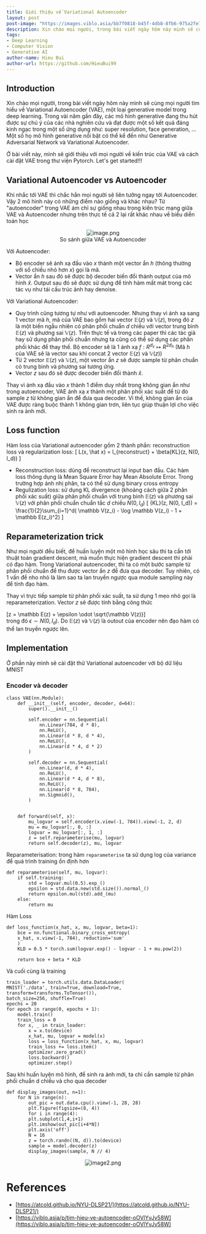 ```yaml
---
title: Giới thiệu về Variational Autoencoder
layout: post
post-image: "https://images.viblo.asia/bb7f0818-b45f-4db8-8fb6-975a2fe71025.png"
description: Xin chào mọi người, trong bài viết ngày hôm này minh sẽ cùng mọi người tìm hiểu về Variational Autoencoder (VAE), một loại generative model trong deep learning.
tags:
- Deep Learning
- Computer Vision
- Generative AI
author-name: Hieu Bui
author-url: https://github.com/HieuBui99
---
```


## Introduction
Xin chào mọi người, trong bài viết ngày hôm này mình sẽ cùng mọi người tìm hiểu về  Variational Autoencoder (VAE), một loại generative model trong deep learning. Trong vài năm gần đây, các mô hình generative đang thu hút được sự chú ý của các nhà nghiên cứu và đạt được một số kết quả đáng kinh ngạc trong một số ứng dụng như: super resolution, face generation, ... Một số họ mô hình generative nổi bật có thể kể đến như Generative Adversarial Network và Variational Autoencoder. 

Ở bài viết này, mình sẽ giới thiệu với mọi người về kiến trúc của VAE và cách cài đặt VAE trong thư viện Pytorch. Let's get started!!!

## Variational Autoencoder vs Autoencoder
Khi nhắc tới VAE thì chắc hẳn mọi người sẽ liên tưởng ngay tới Autoencoder. Vậy 2 mô hình này có những điểm nào giống và khác nhau? Từ "autoencoder" trong VAE ám chỉ sự giống nhau trong kiến trúc mạng giữa VAE và Autoencoder nhưng trên thực tế cả 2 lại rất khác nhau về biểu diễn toán học

<!-- ![So sánh giữa VAE và Autoencoder](https://images.viblo.asia/bb7f0818-b45f-4db8-8fb6-975a2fe71025.png) -->

<div align="center">
  <img src="https://images.viblo.asia/bb7f0818-b45f-4db8-8fb6-975a2fe71025.png" alt="image.png" /> <br>
  So sánh giữa VAE và Autoencoder
</div>

Với Autoencoder:
* Bộ encoder sẽ ánh xạ đầu vào $x$  thành một vector ẩn $h$ (thông thường với số chiều nhỏ hơn $x$) gọi là mã. 
* Vector ẩn $h$ sau đó sẽ được bộ decoder biến đổi thành output của mô hình $\hat{x}$. Output sau đó sẽ được sử dụng để tính hàm mất mát trong các tác vụ như tái cấu trúc ảnh hay denoise. 

Với Variational Autoencoder:
* Quy trình cũng tương tự như với autoencoder. Nhưng thay vì ánh xạ sang 1 vector mã $h$, mã của VAE bao gồm hai vector $\mathbb E(z)$ và $\mathbb V(z)$, trong đó $z$ là một biến ngẫu nhiên có phân phối chuẩn $d$ chiều với vector trung bình  $\mathbb E(z)$ và phương sai  $\mathbb V(z)$. Trên thực tế và trong các paper thì các tác giả hay sử dụng phân phối chuẩn nhưng ta cũng có thể sử dụng các phân phối khác để thay thế.  Bộ encoder sẽ là 1 ánh xạ $f: R^{d_x} \mapsto R^{2d_h}$ (Mã $h$ của VAE sẽ là vector sau khi concat 2 vector   $\mathbb E(z)$ và $\mathbb V(z)$)
* Từ 2 vector   $\mathbb E(z)$ và $\mathbb V(z)$, một vector ẩn $z$ sẽ được sample từ phân chuẩn có trung bình và phương sai tương ứng.
* Vector $z$ sau đó sẽ được decoder biến đổi thành $\hat x$.

Thay vì ánh xạ đầu vào $x$ thành 1 điểm duy nhất trong không gian ẩn như trong autoencoder,  VAE ánh xạ $x$ thành một phân phối xác suất để từ đó sample $z$ từ không gian ẩn để đưa qua decoder. Vì thế, không gian ẩn của VAE được ràng buộc thành 1 không gian trơn, liên tục giúp thuận lợi cho việc sinh ra ảnh mới. 

## Loss function
Hàm loss của Variational autoencoder gồm 2 thành phần: reconstruction loss và regularization loss:
\[
L(x, \hat x) = l_{reconstruct} + \beta{KL}(z, N(0, I_d))
\] <br>
* Reconstruction loss: dùng để reconstruct lại input ban đầu. Các hàm loss thông dụng là Mean Square Error hay Mean Absolute Error. Trong trường hợp ảnh nhị phân, ta có thể sử dụng binary cross entropy
* Regulization loss: sử dụng KL divergence (khoảng cách giữa 2 phân phối xác suất)  giữa phân phối chuẩn với trung bình $\mathbb E(z)$ và phương sai  $\mathbb V(z)$ với phân phối chuẩn chuẩn tắc $d$ chiều  $N(0, I_d)$
\[
{KL}(z, N(0, I_d)) = \frac{1}{2}\sum_{i=1}^d( \mathbb V(z_i) - \log \mathbb V(z_i) - 1 + \mathbb E(z_i)^2)
\] <br>

## Reparameterization trick 
Như mọi người đều biết, để huấn luyện một mô hình học sâu thì ta cần tới thuật toán gradient descent, mà muốn thực hiện gradient descent thì phải có đạo hàm. Trong Variational autoencoder, thì ta có một bước sample từ phân phối chuẩn để thu được vector ẩn $z$ để đưa qua decoder. Tuy nhiên, có 1 vấn đề nho nhỏ là làm sao ta lan truyền ngược qua module sampling này để tính đạo hàm.

Thay vì trực tiếp sample từ phân phối xác suất, ta sử dụng 1 mẹo nhỏ gọi là reparameterization. Vector $z$ sẽ được tính bằng công thức 
 
\[z = \mathbb E(z) + \epsilon \odot \sqrt{\mathbb V(z)}\] <br>
trong đó $\epsilon \sim N(0, I_d)$. Do $\mathbb E(z)$ và $\mathbb V(z)$ là outout của encoder nên đạo hàm có thể lan truyền ngược lên.   

## Implementation
Ở phần này mình sẽ cài đặt thử Variational autoencoder với bộ dữ liệu MNIST

### Encoder và decoder
```
class VAE(nn.Module):
    def __init__(self, encoder, decoder, d=64):
        super().__init__()

        self.encoder = nn.Sequential(
            nn.Linear(784, d * 8),
            nn.ReLU(),
            nn.Linear(d * 8, d * 4),
            nn.ReLU(),
            nn.Linear(d * 4, d * 2)
        )

        self.decoder = nn.Sequential(
            nn.Linear(d, d * 4),
            nn.ReLU(),
            nn.Linear(d * 4, d * 8),
            nn.ReLU(),
            nn.Linear(d * 8, 784),
            nn.Sigmoid(),
        )


    def forward(self, x):
        mu_logvar = self.encoder(x.view(-1, 784)).view(-1, 2, d)
        mu = mu_logvar[:, 0, :]
        logvar = mu_logvar[:, 1, :]
        z = self.reparameterise(mu, logvar)
        return self.decoder(z), mu, logvar
```
Reparameterisation: trong hàm `reparameterise` ta sử dụng log của variance để quá trình training ổn định hơn

```
def reparameterise(self, mu, logvar):
    if self.training:
        std = logvar.mul(0.5).exp_()
        epsilon = std.data.new(std.size()).normal_()
        return epsilon.mul(std).add_(mu)
    else:
        return mu
```

Hàm Loss
```
def loss_function(x_hat, x, mu, logvar, beta=1):
    bce = nn.functional.binary_cross_entropy(
    x_hat, x.view(-1, 784), reduction='sum'
    )
    KLD = 0.5 * torch.sum(logvar.exp() - logvar - 1 + mu.pow(2))

    return bce + beta * KLD
```

Và cuối cùng là training
```
train_loader = torch.utils.data.DataLoader(
MNIST('./data', train=True, download=True,
transform=transforms.ToTensor()),
batch_size=256, shuffle=True)
epochs = 20
for epoch in range(0, epochs + 1):
    model.train()
    train_loss = 0
    for x, _ in train_loader:
        x = x.to(device)
        x_hat, mu, logvar = model(x)
        loss = loss_function(x_hat, x, mu, logvar)
        train_loss += loss.item()
        optimizer.zero_grad()
        loss.backward()
        optimizer.step()
```

Sau khi huấn luyện mô hình, để sinh ra ảnh mới, ta chỉ cần sample từ phân phối chuẩn d chiều và cho qua decoder
```
def display_images(out, n=1):
    for N in range(n):
        out_pic = out.data.cpu().view(-1, 28, 28)
        plt.figure(figsize=(8, 4))
        for i in range(4):
        plt.subplot(1,4,i+1)
        plt.imshow(out_pic[i+4*N])
        plt.axis('off')
        N = 16
        z = torch.randn((N, d)).to(device)
        sample = model.decoder(z)
        display_images(sample, N // 4)
```
<div align="center">
  <img src="https://images.viblo.asia/07b6c43d-8eba-4565-8ad5-61fd8e296bd1.png" alt="image2.png" /> <br>
</div>


# References
* [https://atcold.github.io/NYU-DLSP21/](https://atcold.github.io/NYU-DLSP21/)
* [https://viblo.asia/p/tim-hieu-ve-autoencoder-oOVlYvJv58W](https://viblo.asia/p/tim-hieu-ve-autoencoder-oOVlYvJv58W)